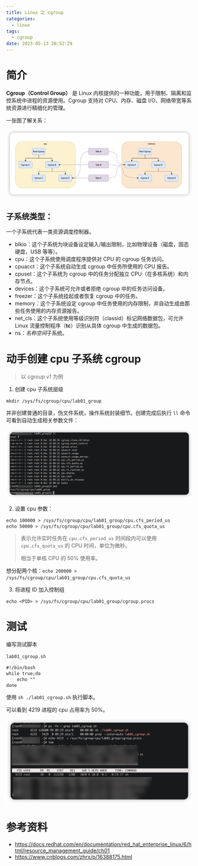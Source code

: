 ```yaml
---
title: Linux 之 cgroup
categories:
  - linux
tags:
  - cgroup
date: 2023-05-13 20:52:29
---
```

# 简介

**Cgroup（Control Group）** 是 Linux 内核提供的一种功能，用于限制、隔离和监控系统中进程的资源使用。Cgroup 支持对 CPU、内存、磁盘 I/O、网络带宽等系统资源进行精细化的管理。

一张图了解关系：

![image-20241218161701174](../../imgs/linux/image-20241218161701174.png)



## 子系统类型：

一个子系统代表一类资源调度控制器。

- blkio：这个子系统为块设备设定输入/输出限制，比如物理设备（磁盘，固态硬盘，USB 等等）。
- cpu：这个子系统使用调度程序提供对 CPU 的 cgroup 任务访问。
- cpuacct：这个子系统自动生成 cgroup 中任务所使用的 CPU 报告。
- cpuset：这个子系统为 cgroup 中的任务分配独立 CPU（在多核系统）和内存节点。
- devices：这个子系统可允许或者拒绝 cgroup 中的任务访问设备。
- freezer：这个子系统挂起或者恢复 cgroup 中的任务。
- memory：这个子系统设定 cgroup 中任务使用的内存限制，并自动生成由那些任务使用的内存资源报告。
- net_cls：这个子系统使用等级识别符（classid）标记网络数据包，可允许 Linux 流量控制程序（**tc**）识别从具体 cgroup 中生成的数据包。
- ns：*名称空间*子系统。



# 动手创建 cpu 子系统 cgroup 

> 以 cgroup v1 为例

1. 创建 cpu 子系统层级

```shell
mkdir /sys/fs/cgroup/cpu/lab01_group
```

并非创建普通的目录，伪文件系统，操作系统封装细节。创建完成后执行 `ll` 命令可看到自动生成相关参数文件：


![image-20241218173936050](../../imgs/linux/image-20241218173936050.png)

2. 设置 cpu 参数：

```shell
echo 100000 > /sys/fs/cgroup/cpu/lab01_group/cpu.cfs_period_us
echo 50000 > /sys/fs/cgroup/cpu/lab01_group/cpu.cfs_quota_us
```

> 表示允许实时任务在 `cpu.cfs_period_us` 时间段内可以使用 `cpu.cfs_quota_us` 的 CPU 时间，单位为微秒。
>
> 相当于单核 CPU 的 50% 使用率。

想分配两个核：`echo 200000 > /sys/fs/cgroup/cpu/lab01_group/cpu.cfs_quota_us`

3. 将进程 ID 加入控制组

```shell
echo <PID> > /sys/fs/cgroup/cpu/lab01_group/cgroup.procs
```

# 测试

编写测试脚本

`lab01_cgroup.sh`

```shell
#!/bin/bash
while true;do
    echo ""
done
```

使用 `sh ./lab01_cgroup.sh` 执行脚本。

可以看到 4219 进程的 cpu 占用率为 50%。

![image-20241218173038886](../../imgs/linux/image-20241218173038886.png)

# 参考资料

- https://docs.redhat.com/en/documentation/red_hat_enterprise_linux/6/html/resource_management_guide/ch01
- https://www.cnblogs.com/zhrx/p/16388175.html